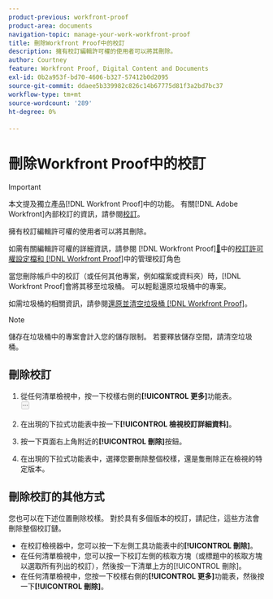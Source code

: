 ```yaml
---
product-previous: workfront-proof
product-area: documents
navigation-topic: manage-your-work-workfront-proof
title: 刪除Workfront Proof中的校訂
description: 擁有校訂編輯許可權的使用者可以將其刪除。
author: Courtney
feature: Workfront Proof, Digital Content and Documents
exl-id: 0b2a953f-bd70-4606-b327-57412b0d2095
source-git-commit: ddaee5b339982c826c14b67775d81f3a2bd7bc37
workflow-type: tm+mt
source-wordcount: '289'
ht-degree: 0%

---
```


# 刪除Workfront Proof中的校訂

>[!IMPORTANT]
>
>本文提及獨立產品[!DNL Workfront Proof]中的功能。 有關[!DNL Adobe Workfront]內部校訂的資訊，請參閱[校訂](../../../review-and-approve-work/proofing/proofing.md)。

擁有校訂編輯許可權的使用者可以將其刪除。

如需有關編輯許可權的詳細資訊，請參閱 [!DNL Workfront Proof][&#128279;](../../../workfront-proof/wp-acct-admin/account-settings/proof-perm-profiles-in-wp.md)中的[校訂許可權設定檔和 [!DNL Workfront Proof]](../../../workfront-proof/wp-work-proofsfiles/share-proofs-and-files/manage-proof-roles.md)中的管理校訂角色

當您刪除帳戶中的校訂（或任何其他專案，例如檔案或資料夾）時，[!DNL Workfront Proof]會將其移至垃圾桶。 可以輕鬆還原垃圾桶中的專案。

如需垃圾桶的相關資訊，請參閱[還原並清空垃圾桶 [!DNL Workfront Proof]](../../../workfront-proof/wp-work-proofsfiles/manage-your-work/restore-and-empty-trash.md)。

>[!NOTE]
>
>儲存在垃圾桶中的專案會計入您的儲存限制。 若要釋放儲存空間，請清空垃圾桶。

## 刪除校訂

1. 從任何清單檢視中，按一下校樣右側的&#x200B;**[!UICONTROL 更多]**&#x200B;功能表。\
   ![更多功能表](assets/more-button-small.png)

1. 在出現的下拉式功能表中按一下&#x200B;**[!UICONTROL 檢視校訂詳細資料]**。
1. 按一下頁面右上角附近的&#x200B;**[!UICONTROL 刪除]**&#x200B;按鈕。
1. 在出現的下拉式功能表中，選擇您要刪除整個校樣，還是隻刪除正在檢視的特定版本。

## 刪除校訂的其他方式

您也可以在下述位置刪除校樣。 對於具有多個版本的校訂，請記住，這些方法會刪除整個校訂鏈。

* 在校訂檢視器中，您可以按一下左側工具功能表中的&#x200B;**[!UICONTROL 刪除]**。
* 在任何清單檢視中，您可以按一下校訂左側的核取方塊（或標題中的核取方塊以選取所有列出的校訂），然後按一下清單上方的[!UICONTROL 刪除]。
* 在任何清單檢視中，您按一下校樣右側的&#x200B;**[!UICONTROL 更多]**&#x200B;功能表，然後按一下&#x200B;**[!UICONTROL 刪除]**。
